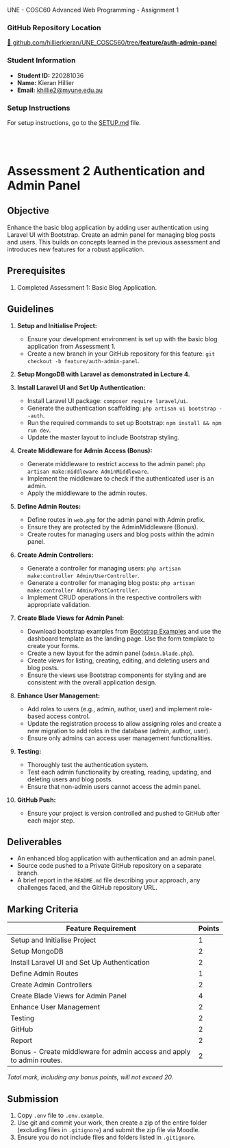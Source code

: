 UNE - COSC60 Advanced Web Programming - Assignment 1

### GitHub Repository Location

[🔗 github.com/hillierkieran/UNE_COSC560/tree/**feature/auth-admin-panel**](https://github.com/hillierkieran/UNE_COSC560/tree/feature/auth-admin-panel)

### Student Information

- **Student ID:** 220281036
- **Name:** Kieran Hillier
- **Email:** khillie2@myune.edu.au

### Setup Instructions

For setup instructions, go to the [SETUP.md](./SETUP.md) file.

<br />
<br />

# Assessment 2 Authentication and Admin Panel

## Objective

Enhance the basic blog application by adding user authentication using Laravel UI with Bootstrap. Create an admin panel for managing blog posts and users. This builds on concepts learned in the previous assessment and introduces new features for a robust application.

## Prerequisites

1. Completed Assessment 1: Basic Blog Application.

## Guidelines

1. **Setup and Initialise Project:**
    - Ensure your development environment is set up with the basic blog application from Assessment 1.
    - Create a new branch in your GitHub repository for this feature: `git checkout -b feature/auth-admin-panel`.

2. **Setup MongoDB with Laravel as demonstrated in Lecture 4.**

3. **Install Laravel UI and Set Up Authentication:**
    - Install Laravel UI package: `composer require laravel/ui`.
    - Generate the authentication scaffolding: `php artisan ui bootstrap --auth`.
    - Run the required commands to set up Bootstrap: `npm install && npm run dev`.
    - Update the master layout to include Bootstrap styling.

4. **Create Middleware for Admin Access (Bonus):**
    - Generate middleware to restrict access to the admin panel: `php artisan make:middleware AdminMiddleware`.
    - Implement the middleware to check if the authenticated user is an admin.
    - Apply the middleware to the admin routes.

5. **Define Admin Routes:**
    - Define routes in `web.php` for the admin panel with Admin prefix.
    - Ensure they are protected by the AdminMiddleware (Bonus).
    - Create routes for managing users and blog posts within the admin panel.

6. **Create Admin Controllers:**
    - Generate a controller for managing users: `php artisan make:controller Admin/UserController`.
    - Generate a controller for managing blog posts: `php artisan make:controller Admin/PostController`.
    - Implement CRUD operations in the respective controllers with appropriate validation.

7. **Create Blade Views for Admin Panel:**
    - Download bootstrap examples from [Bootstrap Examples](https://getbootstrap.com/docs/5.3/examples/) and use the dashboard template as the landing page. Use the form template to create your forms.
    - Create a new layout for the admin panel (`admin.blade.php`).
    - Create views for listing, creating, editing, and deleting users and blog posts.
    - Ensure the views use Bootstrap components for styling and are consistent with the overall application design.

8. **Enhance User Management:**
    - Add roles to users (e.g., admin, author, user) and implement role-based access control.
    - Update the registration process to allow assigning roles and create a new migration to add roles in the database (admin, author, user).
    - Ensure only admins can access user management functionalities.

9. **Testing:**
    - Thoroughly test the authentication system.
    - Test each admin functionality by creating, reading, updating, and deleting users and blog posts.
    - Ensure that non-admin users cannot access the admin panel.

10. **GitHub Push:**
    - Ensure your project is version controlled and pushed to GitHub after each major step.

## Deliverables

- An enhanced blog application with authentication and an admin panel.
- Source code pushed to a Private GitHub repository on a separate branch.
- A brief report in the `README.md` file describing your approach, any challenges faced, and the GitHub repository URL.

## Marking Criteria

| Feature Requirement                                        | Points |
|------------------------------------------------------------|--------|
| Setup and Initialise Project                               | 1      |
| Setup MongoDB                                              | 2      |
| Install Laravel UI and Set Up Authentication               | 2      |
| Define Admin Routes                                        | 1      |
| Create Admin Controllers                                   | 2      |
| Create Blade Views for Admin Panel                         | 4      |
| Enhance User Management                                    | 2      |
| Testing                                                    | 2      |
| GitHub                                                     | 2      |
| Report                                                     | 2      |
| Bonus - Create middleware for admin access and apply to admin routes. | 2      |

*Total mark, including any bonus points, will not exceed 20.*

## Submission

1. Copy `.env` file to `.env.example`.
2. Use git and commit your work, then create a zip of the entire folder (excluding files in `.gitignore`) and submit the zip file via Moodle.
3. Ensure you do not include files and folders listed in `.gitignore`.